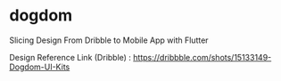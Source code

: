 # dogdom
Slicing Design From Dribble to Mobile App with Flutter 

Design Reference Link (Dribble) : https://dribbble.com/shots/15133149-Dogdom-UI-Kits
